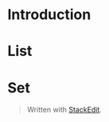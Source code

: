 # Introduction


# List


# Set



> Written with [StackEdit](https://stackedit.io/).
<!--stackedit_data:
eyJoaXN0b3J5IjpbLTE2MDIyNzM3ODVdfQ==
-->